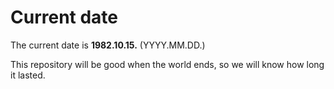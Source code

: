 # Current date

The current date is **1982.10.15.** (YYYY.MM.DD.)

This repository will be good when the world ends, so we will know how long it lasted.